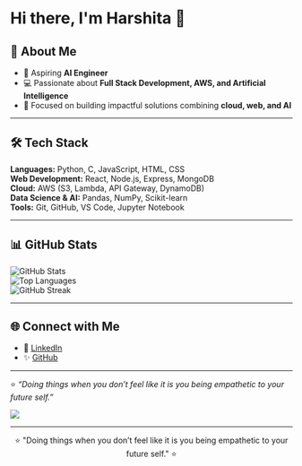 # Hi there, I'm Harshita 👋

## 🚀 About Me
- 🌱 Aspiring **AI Engineer**  
- 💻 Passionate about **Full Stack Development, AWS, and Artificial Intelligence**  
- 🎯 Focused on building impactful solutions combining **cloud, web, and AI**  

---

## 🛠️ Tech Stack
**Languages:** Python, C, JavaScript, HTML, CSS  
**Web Development:** React, Node.js, Express, MongoDB  
**Cloud:** AWS (S3, Lambda, API Gateway, DynamoDB)  
**Data Science & AI:** Pandas, NumPy, Scikit-learn  
**Tools:** Git, GitHub, VS Code, Jupyter Notebook  

---

## 📊 GitHub Stats
![GitHub Stats](https://github-readme-stats.vercel.app/api?username=harshita2481&show_icons=true&theme=radical)  
![Top Languages](https://github-readme-stats.vercel.app/api/top-langs/?username=harshita2481&layout=compact&theme=radical)  
![GitHub Streak](https://streak-stats.demolab.com?user=harshita2481&theme=radical&border_radius=5)  

---

## 🌐 Connect with Me
- 💼 [LinkedIn](https://www.linkedin.com/harshitasrivastava2481)  
- ✨ [GitHub](https://github.com/harshita2481)  

---

⭐ *“Doing things when you don’t feel like it is you being empathetic to your future self.”*  

  <img src="https://img.shields.io/badge/GitHub-100000?style=for-the-badge&logo=github&logoColor=white"/>
</a>  

</div>

---

<p align="center">⭐️ "Doing things when you don’t feel like it is you being empathetic to your future self." ⭐️</p>
  
